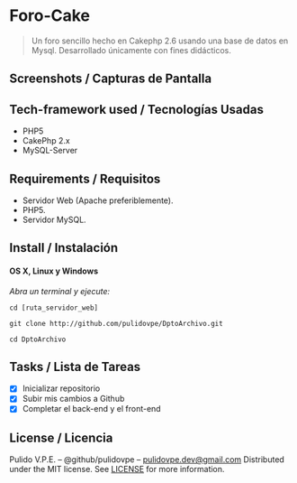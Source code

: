 # Foro-Cake
> Un foro sencillo hecho en Cakephp 2.6 usando una base de datos en Mysql.
> Desarrollado únicamente con fines didácticos.

## Screenshots / Capturas de Pantalla


## Tech-framework used / Tecnologías Usadas
- PHP5
- CakePhp 2.x
- MySQL-Server

## Requirements / Requisitos
- Servidor Web (Apache preferiblemente).
- PHP5.
- Servidor MySQL.

## Install / Instalación
#### OS X, Linux y Windows
*Abra un terminal y ejecute:*
```Shell
cd [ruta_servidor_web]

git clone http://github.com/pulidovpe/DptoArchivo.git

cd DptoArchivo
```

## Tasks / Lista de Tareas
- [x] Inicializar repositorio
- [x] Subir mis cambios a Github
- [x] Completar el back-end y el front-end

## License / Licencia
Pulido V.P.E. – @github/pulidovpe – pulidovpe.dev@gmail.com
Distributed under the MIT license. See [LICENSE](LICENSE) for more information.
